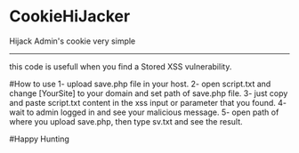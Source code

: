 # CookieHiJacker
Hijack Admin's cookie very simple
***************************
this code is usefull when you find a Stored XSS vulnerability.

#How to use
1- upload save.php file in your host.
2- open script.txt and change [YourSite] to your domain and set path of save.php file.
3- just copy and paste script.txt content in the xss input or parameter that you found.
4- wait to admin logged in and see your malicious message.
5- open path of where you upload save.php, then type sv.txt and see the result.

#Happy Hunting
